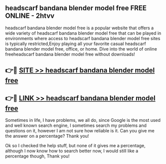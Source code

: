 ## headscarf bandana blender model free FREE ONLINE - 2htvv

headscarf bandana blender model free is a popular website that offers a wide variety of headscarf bandana blender model free that can be played in environments where access to headscarf bandana blender model free sites is typically restricted,Enjoy playing all your favorite casual headscarf bandana blender model free, office, or home. Dive into the world of online freeheadscarf bandana blender model free without downloads!

## 👉🔴 [SITE >> headscarf bandana blender model free](http://news.freeplayer.one?title=headscarf_bandana_blender_model_free&ref=FRRE)

## 👉🔴 [LINK >> headscarf bandana blender model free](http://news.freeplayer.one?title=headscarf_bandana_blender_model_free&ref=FREE)

Sometimes in life, I have problems, we all do, since Google is the most used and well known search engine, I sometimes search my problems and questions on it, however I am not sure how reliable is it. Can you give me the answer on a percentage? Thank you!

Ok so I checked the help stuff, but none of it gives me a percentage, although I now know how to search better now, I would still like a percentage though, Thank you!